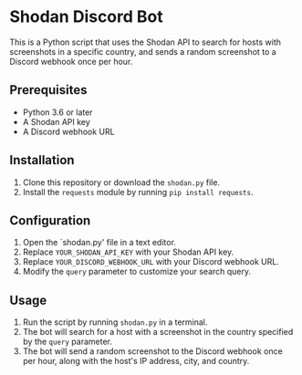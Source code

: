 Shodan Discord Bot
==================

This is a Python script that uses the Shodan API to search for hosts with screenshots in a specific country, and sends a random screenshot to a Discord webhook once per hour.

Prerequisites
-------------

-   Python 3.6 or later
-   A Shodan API key
-   A Discord webhook URL

Installation
------------

1.  Clone this repository or download the `shodan.py` file.
2.  Install the `requests` module by running `pip install requests`.

Configuration
-------------

1.  Open the `shodan.py' file in a text editor.
2.  Replace `YOUR_SHODAN_API_KEY` with your Shodan API key.
3.  Replace `YOUR_DISCORD_WEBHOOK_URL` with your Discord webhook URL.
4.  Modify the `query` parameter to customize your search query.

Usage
-----

1.  Run the script by running `shodan.py` in a terminal.
2.  The bot will search for a host with a screenshot in the country specified by the `query` parameter.
3.  The bot will send a random screenshot to the Discord webhook once per hour, along with the host's IP address, city, and country.
